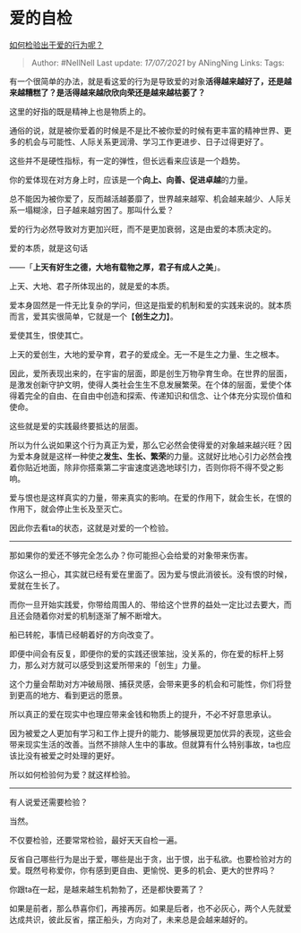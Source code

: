 # 爱的自检
[如何检验出于爱的行为呢？](https://www.zhihu.com/question/441688567/answer/1708886796)

> Author: #NellNell 
Last update: *17/07/2021* by ANingNing
Links:
Tags: 
  

有一个很简单的办法，就是看这爱的行为是导致爱的对象**活得越来越好了，还是越来越糟糕了？是活得越来越欣欣向荣还是越来越枯萎了？**

这里的好指的既是精神上也是物质上的。

通俗的说，就是被你爱着的时候是不是比不被你爱的时候有更丰富的精神世界、更多的机会与可能性、人际关系更润滑、学习工作更进步、日子过得更好了。

这些并不是硬性指标，有一定的弹性，但长远看来应该是一个趋势。

你的爱体现在对方身上时，应该是一个**向上、向善、促进卓越**的力量。

总不能因为被你爱了，反而越活越萎靡了，世界越来越窄、机会越来越少、人际关系一塌糊涂，日子越来越穷困了。那叫什么爱？

爱的行为必然导致对方更加兴旺，而不是更加衰弱，这是由爱的本质决定的。

爱的本质，就是这句话

——「**上天有好生之德，大地有载物之厚，君子有成人之美**」。

上天、大地、君子所体现出的，就是爱的本质。

爱本身固然是一件无比复杂的学问，但这是指爱的机制和爱的实践来说的。就本质而言，爱其实很简单，它就是一个【**创生之力**】。

爱使其生，恨使其亡。

上天的爱创生，大地的爱孕育，君子的爱成全。无一不是生之力量、生之根本。

因此，爱所表现出来的，在宇宙的层面，即是创生万物孕育生命。在世界的层面，是激发创新守护文明，使得人类社会生生不息发展繁荣。在个体的层面，爱使个体得着完全的自由、在自由中创造和探索、传递知识和信念、让个体充分实现价值和使命。

这些就是爱的实践最终要抵达的层面。

所以为什么说如果这个行为真正为爱，那么它必然会使得爱的对象越来越兴旺？因为爱本身就是这样一种使之**发生、生长、繁荣**的力量。这就好比地心引力必然会拽着你贴近地面，除非你搭乘第二宇宙速度逃逸地球引力，否则你将不得不受之影响。

爱与恨也是这样真实的力量，带来真实的影响。在爱的作用下，就会生长，在恨的作用下，就会停止生长及至灭亡。

因此你去看ta的状态，这就是对爱的一个检验。

---

那如果你的爱还不够完全怎么办？你可能担心会给爱的对象带来伤害。

你这么一担心，其实就已经有爱在里面了。因为爱与恨此消彼长。没有恨的时候，爱就在生长了。

而你一旦开始实践爱，你带给周围人的、带给这个世界的益处一定比过去要大，而且还会随着你对爱的机制逐渐了解不断增大。

船已转舵，事情已经朝着好的方向改变了。

即便中间会有反复，即便你的爱的实践还很笨拙，没关系的，你在爱的标杆上努力，那么对方就可以感受到这爱所带来的「创生」力量。

这个力量会帮助对方冲破局限、捕获灵感，会带来更多的机会和可能性，你们将登到更高的地方、看到更远的愿景。

所以真正的爱在现实中也理应带来金钱和物质上的提升，不必不好意思承认。

因为被爱之人更加有学习和工作上提升的能力、能够展现更加优异的表现，这些会带来现实生活的改善。当然不排除人生中的事故。但就算有什么特别事故，ta也应该比没有被爱之时处理的更好。

所以如何检验何为爱？就这样检验。

---

有人说爱还需要检验？

当然。

不仅要检验，还要常常检验，最好天天自检一遍。

反省自己哪些行为是出于爱，哪些是出于贪，出于恨，出于私欲。也要检验对方的爱。既然号称爱你，你有感到更自由、更愉悦、更多的机会、更大的世界吗？

你跟ta在一起，是越来越生机勃勃了，还是都快要蔫了？

如果是前者，那么恭喜你们，再接再厉。如果是后者，也不必灰心，两个人先就爱达成共识，彼此反省，摆正船头，方向对了，未来总是会越来越好的。